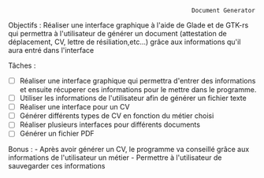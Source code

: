                                                         Document Generator

Objectifs : Réaliser une interface graphique à l'aide de Glade et de GTK-rs qui permettra à l'utilisateur de générer un document (attestation de déplacement, CV, lettre de résiliation,etc...) grâce aux informations qu'il aura entré dans l'interface

Tâches :
- [ ] Réaliser une interface graphique qui permettra d'entrer des informations et ensuite récuperer ces informations pour le mettre dans le programme.
- [ ] Utiliser les informations de l'utilisateur afin de générer un fichier texte 
- [ ] Réaliser une interface pour un CV 
- [ ] Générer différents types de CV en fonction du métier choisi 
- [ ] Réaliser plusieurs interfaces pour différents documents
- [ ] Générer un fichier PDF

Bonus :
    - Après avoir générer un CV, le programme va conseillé grâce aux informations de l'utilisateur un métier
    - Permettre à l'utilisateur de sauvegarder ces informations
    

